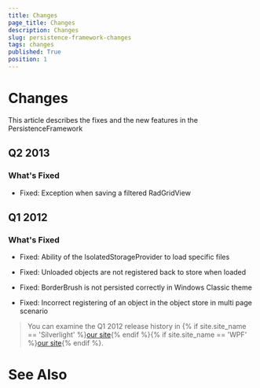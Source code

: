 ```yaml
---
title: Changes
page_title: Changes
description: Changes
slug: persistence-framework-changes
tags: changes
published: True
position: 1
---
```


# Changes



This article describes the fixes and the new features in the PersistenceFramework

## Q2 2013

### What's Fixed

* Fixed: Exception when saving a filtered RadGridView 

## Q1 2012

### What's Fixed

* Fixed: Ability of the IsolatedStorageProvider to load specific files

* Fixed: Unloaded objects are not registered back to store when loaded

* Fixed: BorderBrush is not persisted correctly in Windows Classic theme

* Fixed: Incorrect registering of an object in the object store in multi page scenario

>You can examine the Q1 2012 release history in {% if site.site_name == 'Silverlight' %}[our site](http://www.telerik.com/products/silverlight/whats-new/release_notes/q1-2012-version-2012-1-215-271395503.aspx){% endif %}{% if site.site_name == 'WPF' %}[our site](http://www.telerik.com/products/wpf/whats-new/release-history/q1-2012-version-2012-1-215-1506305735.aspx){% endif %}.
			  

# See Also
